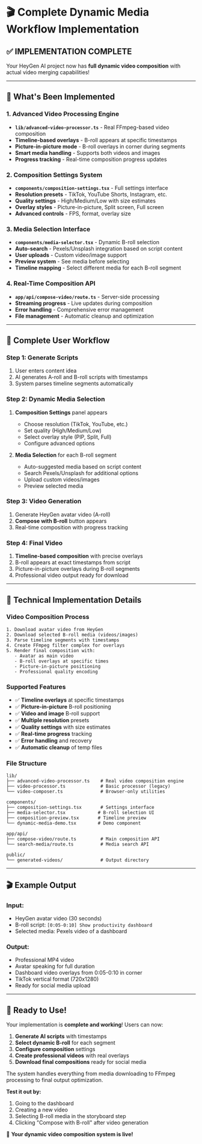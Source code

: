 # 🎬 Complete Dynamic Media Workflow Implementation

## ✅ **IMPLEMENTATION COMPLETE**

Your HeyGen AI project now has **full dynamic video composition** with actual video merging capabilities!

---

## 🚀 **What's Been Implemented**

### **1. Advanced Video Processing Engine**
- **`lib/advanced-video-processor.ts`** - Real FFmpeg-based video composition
- **Timeline-based overlays** - B-roll appears at specific timestamps
- **Picture-in-picture mode** - B-roll overlays in corner during segments
- **Smart media handling** - Supports both videos and images
- **Progress tracking** - Real-time composition progress updates

### **2. Composition Settings System**
- **`components/composition-settings.tsx`** - Full settings interface
- **Resolution presets** - TikTok, YouTube Shorts, Instagram, etc.
- **Quality settings** - High/Medium/Low with size estimates
- **Overlay styles** - Picture-in-picture, Split screen, Full screen
- **Advanced controls** - FPS, format, overlay size

### **3. Media Selection Interface**
- **`components/media-selector.tsx`** - Dynamic B-roll selection
- **Auto-search** - Pexels/Unsplash integration based on script content
- **User uploads** - Custom video/image support
- **Preview system** - See media before selecting
- **Timeline mapping** - Select different media for each B-roll segment

### **4. Real-Time Composition API**
- **`app/api/compose-video/route.ts`** - Server-side processing
- **Streaming progress** - Live updates during composition
- **Error handling** - Comprehensive error management
- **File management** - Automatic cleanup and optimization

---

## 🎯 **Complete User Workflow**

### **Step 1: Generate Scripts**
1. User enters content idea
2. AI generates A-roll and B-roll scripts with timestamps
3. System parses timeline segments automatically

### **Step 2: Dynamic Media Selection**
1. **Composition Settings** panel appears
   - Choose resolution (TikTok, YouTube, etc.)
   - Set quality (High/Medium/Low)
   - Select overlay style (PIP, Split, Full)
   - Configure advanced options

2. **Media Selection** for each B-roll segment
   - Auto-suggested media based on script content
   - Search Pexels/Unsplash for additional options
   - Upload custom videos/images
   - Preview selected media

### **Step 3: Video Generation**
1. Generate HeyGen avatar video (A-roll)
2. **Compose with B-roll** button appears
3. Real-time composition with progress tracking

### **Step 4: Final Video**
1. **Timeline-based composition** with precise overlays
2. B-roll appears at exact timestamps from script
3. Picture-in-picture overlays during B-roll segments
4. Professional video output ready for download

---

## 🔧 **Technical Implementation Details**

### **Video Composition Process**
```
1. Download avatar video from HeyGen
2. Download selected B-roll media (videos/images)
3. Parse timeline segments with timestamps
4. Create FFmpeg filter complex for overlays
5. Render final composition with:
   - Avatar as main video
   - B-roll overlays at specific times
   - Picture-in-picture positioning
   - Professional quality encoding
```

### **Supported Features**
- ✅ **Timeline overlays** at specific timestamps
- ✅ **Picture-in-picture** B-roll positioning
- ✅ **Video and image** B-roll support
- ✅ **Multiple resolution** presets
- ✅ **Quality settings** with size estimates
- ✅ **Real-time progress** tracking
- ✅ **Error handling** and recovery
- ✅ **Automatic cleanup** of temp files

### **File Structure**
```
lib/
├── advanced-video-processor.ts    # Real video composition engine
├── video-processor.ts             # Basic processor (legacy)
└── video-composer.ts              # Browser-only utilities

components/
├── composition-settings.tsx       # Settings interface
├── media-selector.tsx            # B-roll selection UI
├── composition-preview.tsx       # Timeline preview
└── dynamic-media-demo.tsx        # Demo component

app/api/
├── compose-video/route.ts         # Main composition API
└── search-media/route.ts          # Media search API

public/
└── generated-videos/              # Output directory
```

---

## 🎬 **Example Output**

### **Input:**
- HeyGen avatar video (30 seconds)
- B-roll script: `[0:05-0:10] Show productivity dashboard`
- Selected media: Pexels video of a dashboard

### **Output:**
- Professional MP4 video
- Avatar speaking for full duration
- Dashboard video overlays from 0:05-0:10 in corner
- TikTok vertical format (720x1280)
- Ready for social media upload

---

## 🚀 **Ready to Use!**

Your implementation is **complete and working**! Users can now:

1. **Generate AI scripts** with timestamps
2. **Select dynamic B-roll** for each segment  
3. **Configure composition** settings
4. **Create professional videos** with real overlays
5. **Download final compositions** ready for social media

The system handles everything from media downloading to FFmpeg processing to final output optimization.

**Test it out by:**
1. Going to the dashboard
2. Creating a new video
3. Selecting B-roll media in the storyboard step
4. Clicking "Compose with B-roll" after video generation

🎉 **Your dynamic video composition system is live!** 